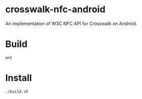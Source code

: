 # crosswalk-nfc-android
An implementation of W3C NFC API for Crosswalk on Android.

# Build
`ant`

# Install
`./build.sh`
